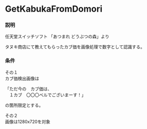 # GetKabukaFromDomori

### 説明
任天堂スイッチソフト 「あつまれ どうぶつの森」より

タヌキ商店にて教えてもらったカブ価を画像処理で数字として認識する。

### 条件
その１<br>
カブ価検出画像は

「ただ今の　カブ価は、<br>
　１カブ　〇〇〇ベルでございまーす！」
 
 の箇所限定とする。
 
 その２<br>
 画像は1280x720を対象
